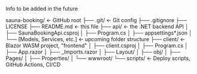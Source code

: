 Info to be added in the future

sauna-booking/                  ← GitHub root
├── .git/                       ← Git config
├── .gitignore
├── LICENSE
├── README.md                   ← this file
├── api/                        ← the .NET backend API
│   ├── SaunaBookingApi.csproj
│   ├── Program.cs
│   ├── appsettings*.json
│   └── [Models, Services, etc.] ← upcoming folder structure
├── client/                     ← Blazor WASM project, "frontend"
│   ├── client.csproj
│   ├── Program.cs
│   ├── App.razor
│   ├── _Imports.razor
│   ├── Layout/
│   ├── obj/
│   ├── Pages/
│   ├── Properties/
│   └── wwwroot/
└── scripts/                  ← Deploy scripts, GitHub Actions, CI/CD